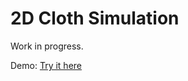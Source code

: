 # 2D Cloth Simulation

Work in progress.

Demo: [Try it here](https://noa-stratemeier.github.io/2d-cloth-simulation/)
